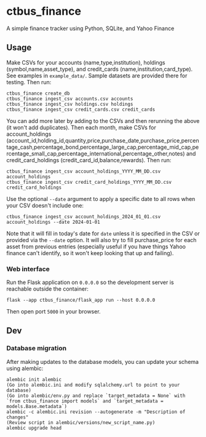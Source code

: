 # ctbus_finance

A simple finance tracker using Python, SQLite, and Yahoo Finance

## Usage

Make CSVs for your accounts (name,type,institution), holdings (symbol,name,asset_type), and credit_cards (name,institution,card_type). See examples in `example_data/`. Sample datasets are provided there for testing. Then run:

```
ctbus_finance create_db
ctbus_finance ingest_csv accounts.csv accounts
ctbus_finance ingest_csv holdings.csv holdings
ctbus_finance ingest_csv credit_cards.csv credit_cards
```

You can add more later by adding to the CSVs and then rerunning the above (it won't add duplicates). Then each month, make CSVs for account_holdings (account_id,holding_id,quantity,price,purchase_date,purchase_price,percentage_cash,percentage_bond,percentage_large_cap,percentage_mid_cap,percentage_small_cap,percentage_international,percentage_other,notes) and credit_card_holdings (credit_card_id,balance,rewards). Then run:

```
ctbus_finance ingest_csv account_holdings_YYYY_MM_DD.csv account_holdings
ctbus_finance ingest_csv credit_card_holdings_YYYY_MM_DD.csv credit_card_holdings
```

Use the optional `--date` argument to apply a specific date to all rows when your CSV doesn't include one:

```
ctbus_finance ingest_csv account_holdings_2024_01_01.csv account_holdings --date 2024-01-01
```

Note that it will fill in today's date for `date` unless it is specified in the CSV or provided via the `--date` option. It will also try to fill purchase_price for each asset from previous entries (especially useful if you have things Yahoo finance can't identify, so it won't keep looking that up and failing).

### Web interface

Run the Flask application on `0.0.0.0` so the development server is reachable
outside the container:

```
flask --app ctbus_finance/flask_app run --host 0.0.0.0
```

Then open port `5000` in your browser.

## Dev

### Database migration

After making updates to the database models, you can update your schema using alembic:

```
alembic init alembic
(Go into alembic.ini and modify sqlalchemy.url to point to your database)
(Go into alembic/env.py and replace `target_metadata = None` with `from ctbus_finance import models` and `target_metadata = models.Base.metadata`)
alembic -c alembic.ini revision --autogenerate -m "Description of changes"
(Review script in alembic/versions/new_script_name.py)
alembic upgrade head
```